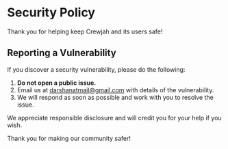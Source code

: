 # Security Policy

Thank you for helping keep Crewjah and its users safe!

## Reporting a Vulnerability

If you discover a security vulnerability, please do the following:

1. **Do not open a public issue.**
2. Email us at darshanatmail@gmail.com with details of the vulnerability.
3. We will respond as soon as possible and work with you to resolve the issue.

We appreciate responsible disclosure and will credit you for your help if you wish.

Thank you for making our community safer!
